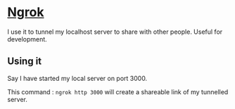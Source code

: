 # [Ngrok](https://ngrok.com/)

I use it to tunnel my localhost server to share with other people. Useful for development.

## Using it

Say I have started my local server on port 3000. 

This command : `ngrok http 3000`  will create a shareable link of my tunnelled server.
